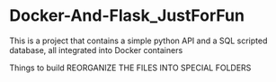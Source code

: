 # Docker-And-Flask_JustForFun
This is a project that contains a simple python API and a SQL scripted database, all integrated into Docker containers

Things to build
  REORGANIZE THE FILES INTO SPECIAL FOLDERS
